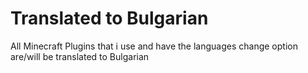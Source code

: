 # Translated to Bulgarian
All Minecraft Plugins that i use and have the
languages change option are/will be translated to Bulgarian
